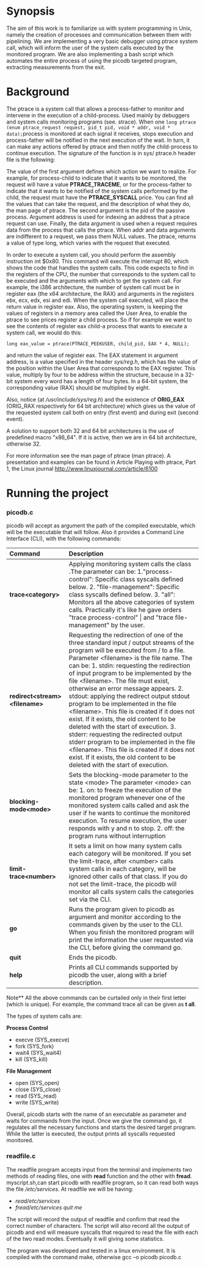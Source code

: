 # Synopsis
The aim of this work is to familiarize us with system programming in Unix, namely the creation of processes and communication between them with pipelining. We are implementing a very basic debugger using ptrace system call, which will inform the user of the system calls executed by the monitored program. We are also implementing a bash script which automates the entire process of using the picodb targeted program, extracting measurements from the exit.

# Background
The ptrace is a system call that allows a process-father to monitor and intervene in the execution of a child-process. Used mainly by debuggers and system calls monitoring programs (see. strace). When one
```long ptrace (enum ptrace_request request, pid_t pid, void * addr, void * data);```process is monitored at each signal it receives, stops execution and process-father will be notified in the next execution of the wait. In turn, it can make any actions offered by ptrace and then notify the child-process to continue execution. The signature of the function is in sys/ ptrace.h header file is the following:

The value of the first argument defines which action we want to realize. For example, for process-child to indicate that it wants to be monitored, the request will have a value **PTRACE_TRACEME**, or for the process-father to indicate that it wants to be notified of the system calls performed by the child, the request must have the **PTRACE_SYSCALL** price. You can find all the values that can take the request, and the description of what they do, the man page of ptrace. The second argument is the pid of the passive process. Argument address is used for indexing an address that a ptrace request can use. Finally, the data argument is used when a request requires data from the process that calls the ptrace. When addr and data arguments are indifferent to a request, we pass them NULL values. The ptrace, returns a value of type long, which varies with the request that executed.

In order to execute a system call, you should perform the assembly instruction int $0x80. This command will execute the interrupt 80, which shows the code that handles the system calls. This code expects to find in the registers of the CPU, the number that corresponds to the system call to be executed and the arguments with which to get the system call. For example, the i386 architecture, the number of system call must be in register eax (the x64 architecture, the RAX) and arguments in the registers ebx, ecx, edx, esi and edi. When the system call executed, will place the return value in register eax. Also, the operating system, is keeping the values ​​of registers in a memory area called the User Area, to enable the ptrace to see prices register a child process. So if for example we want to see the contents of register eax child-a process that wants to execute a system call, we would do this:

``` long eax_value = ptrace(PTRACE_PEEKUSER, child_pid, EAX * 4, NULL); ```

and return the value of register eax. The EAX statement in argument address, is a value specified in the header *sys/reg.h*, which has the value of the position within the User Area that corresponds to the EAX register. This value, multiply by four to be address within the structure, because in a 32-bit system every word has a length of four bytes. In a 64-bit system, the corresponding value (RAX) should be multiplied by eight.

Also, notice (at */usr/include/sys/reg.h*) and the existence of **ORIG_EAX** (ORIG_RAX respectively for 64 bit architecture) which gives us the value of the requested system call both on entry (first event) and during exit (second event).

A solution to support both 32 and 64 bit architectures is the use of predefined macro "x86_64". If it is active, then we are in 64 bit architecture, otherwise 32.

For more information see the man page of ptrace (man ptrace).
A presentation and examples can be found in Article Playing with ptrace, Part 1, the Linux journal
<http://www.linuxjournal.com/article/6100>

# Running the project

### picodb.c

picodb will accept as argument the path of the compiled executable, which will be the executable that will follow. Also it provides a Command Line Interface (CLI), with the following commands:

| Command                | Description                  |
|:-----------------------------------|:----------------------------|
|**trace\<category\>**| Applying monitoring system calls the class <category>.The parameter <category> can be: 1."process-control": Specific class syscalls defined below. 2. "file-management": Specific class syscalls defined below. 3. "all": Monitors all the above categories of system calls. Practically it's like he gave orders "trace process-control" \| and "trace file-management" by the user. |
|**redirect\<stream\>\<filename\>**| Requesting the redirection of one of the three standard input / output streams of the program will be executed from / to a file. Parameter \<filename\> is the file name. The <stream> can be: 1. stdin: requesting the redirection of input program to be implemented by the file \<filename\>. The file must exist, otherwise an error message appears. 2. stdout: applying the redirect output stdout program to be implemented in the file \<filename\>. This file is created if it does not exist. If it exists, the old content to be deleted with the start of execution. 3. stderr: requesting the redirected output stderr program to be implemented in the file \<filename\>. This file is created if it does not exist. If it exists, the old content to be deleted with the start of execution.|
|**blocking-mode\<mode\>**|Sets the blocking-mode parameter to the state \<mode\> The parameter \<mode\> can be: 1. on: to freeze the execution of the monitored program whenever one of the monitored system calls called and ask the user if he wants to continue the monitored execution. To resume execution, the user responds with y and n to stop. 2. off: the program runs without interruption |
|**limit-trace\<number\>**|It sets a limit on how many system calls each category will be monitored. If you set the limit-trace, after \<number\> calls system calls in each category, will be ignored other calls of that class. If you do not set the limit-trace, the picodb will monitor all calls system calls the categories set via the CLI.|
|**go**|Runs the program given to picodb as argument and monitor according to the commands given by the user to the CLI. When you finish the monitored program will print the information the user requested via the CLI, before giving the command go.|
|**quit**|Ends the picodb.|
|**help**|Prints all CLI commands supported by picodb the user, along with a brief description.|

Note** All the above commands can be curtailed only in their first letter (which is unique). For example, the command trace all can be given as **t all**.

The types of system calls are:

**Process Control**
* execve (SYS_execve)
* fork (SYS_fork)
*	wait4 (SYS_wait4)
*	kill (SYS_kill)

**File Management**
*	open (SYS_open)
*	close (SYS_close)
*	read (SYS_read)
*	write (SYS_write)

Overall, picodb starts with the name of an executable as parameter and waits for commands from the input. Once we give the command go, it regulates all the necessary functions and starts the desired target program. While the latter is executed, the output prints all syscalls requested monitored.

### readfile.c

The readfile program accepts input from the terminal and implements two methods of reading files, one with **read** function and the other with **fread**.
myscript.sh,can start picodb with readfile program, so it can read both ways the file  */etc/services*.
At readfile we will be having: 
* *read/etc/services*
* *fread/etc/services quit me*

The script will record the output of readfile and confirm that read the correct number of characters. The script will also record all the output of picodb and end will measure syscalls that required to read the file with each of the two read modes. Eventually it will giving some statistics.

The program was developed and tested in a linux environment. It is compiled with the command make, otherwise gcc –o picodb picodb.c
